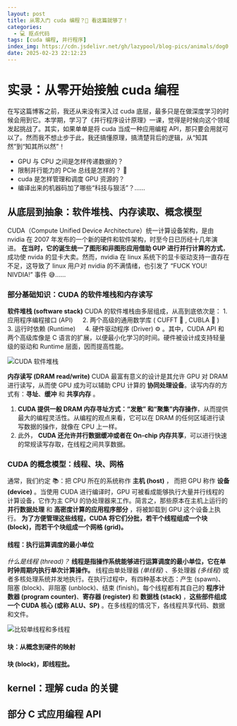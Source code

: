 ```yaml
---
layout: post
title: 从零入门 cuda 编程？🦴 看这篇就够了！
categories:
  - 💻 抠点代码
tags: [cuda 编程, 并行程序]
index_img: https://cdn.jsdelivr.net/gh/lazypool/blog-pics/animals/dog0.png
date: 2025-02-23 22:12:23
---
```


# 实录：从零开始接触 cuda 编程

在写这篇博客之前，我还从来没有深入过 cuda 底层，最多只是在做深度学习的时候会用到它。本学期，学习了《并行程序设计原理》一课，觉得是时候向这个领域发起挑战了。其实，如果单单是将 cuda 当成一种应用编程 API，那只要会用就可以了。然而我不想止步于此，我还搞懂原理，搞清楚背后的逻辑，从“知其然”到“知其所以然”！

- GPU 与 CPU 之间是怎样传递数据的？
- 限制并行能力的 PCle 总线是怎样的？ 🤔
- cuda 是怎样管理和调度 GPU 资源的？
- 编译出来的机器码加了哪些“科技与狠活”？……

## 从底层到抽象：软件堆栈、内存读取、概念模型

CUDA（Compute Unified Device Architecture）统一计算设备架构，是由 nvidia 在 2007 年发布的一个新的硬件和软件架构，时至今日已历经十几年演进。 **在当时，它的诞生统一了图形和非图形应用借助 GUP 进行并行计算的方式**，成功使 nvida 的显卡大卖。然而，nvidia 在 linux 系统下的显卡驱动支持一直存在不足，这导致了 linux 用户对 nvidia 的不满情绪，也引发了 “FUCK YOU! NIVDIA!” 事件 😅……

### 部分基础知识：CUDA 的软件堆栈和内存读写

**软件堆栈 (software stack)** CUDA 的软件堆栈由多层组成，从高到底依次是： 1. 应用程序编程接口 (API) &ensp;&ensp; 2. 两个高级的通用数学库 ( CUFFT 🔧 , CUBLA 🧮 ) &ensp;&ensp; 3. 运行时依赖 (Runtime) &ensp;&ensp; 4. 硬件驱动程序 (Driver) ⚙  。其中，CUDA API 和两个高级库像是 C 语言的扩展，以便最小化学习的时间。硬件被设计成支持轻量级的驱动和 Runtime 层面，因而提高性能。

![CUDA 软件堆栈](0223_cuda-archtecture.png)

**内存读写 (DRAM read/write)** CUDA 最富有意义的设计是其允许 GPU 对 DRAM 进行读写，从而使 GPU 成为可以辅助 CPU 计算的 **协同处理设备**。读写内存的方式有：**寻址**、**缓冲** 和 **共享内存** 。

1) **CUDA 提供一般 DRAM 内存寻址方式：“发散” 和“聚集”内存操作**，从而提供最大的编程灵活性。从编程的观点来看，它可以在 DRAM 的任何区域进行读写数据的操作，就像在 CPU 上一样。
2) 此外， **CUDA 还允许并行数据缓冲或者在 On-chip 内存共享**，可以进行快速的常规读写存取，在线程之间共享数据。

### CUDA 的概念模型：线程、块、网格

通常，我们约定 📚：把 CPU 所在的系统称作 **主机 (host)** ， 而把 GPU 称作 **设备 (device)** 。当使用 CUDA 进行编译时，GPU 可被看成能够执行大量并行线程的计算设备，它作为主 CPU 的协处理器来工作。简言之，那些原本在主机上运行的 **并行数据处理** 和 **高密度计算的应用程序部分** ，将被卸载到 GPU 这个设备上执行。 **为了方便管理这些线程，CUDA 将它们分批，若干个线程组成一个块 (block)，而若干个块组成一个网格 (grid)。**

#### 线程：执行运算调度的最小单位

*什么是线程 (thread)？* **线程是指操作系统能够进行运算调度的最小单位，它在单时钟周期内执行单次计算操作。** 线程由单处理器 _(单线程)_ 、多处理器 _(多线程)_ 或者多核处理系统并发地执行。在执行过程中，有四种基本状态：产生 (spawn)、阻塞 (block)、非阻塞 (unblock)、结束 (finish)。每个线程都有其自己的 **程序计数器 (program counter)**、**寄存器 (register)** 和 **数据栈 (stack)** ，**这些部件组成一个 CUDA 核心 (或称 ALU、SP)** 。在多线程的情况下，各线程共享代码、数据和文件。

![比较单线程和多线程](https://www.cs.uic.edu/~jbell/CourseNotes/OperatingSystems/images/Chapter4/4_01_ThreadDiagram.jpg)

#### 块：从概念到硬件的映射

**块 (block)，即线程批。** 

## kernel：理解 cuda 的关键

## 部分 C 式应用编程 API
